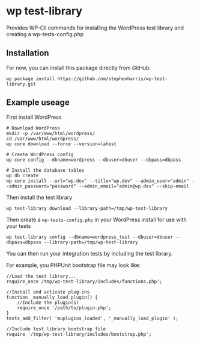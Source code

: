 # wp test-library

Provides WP-Cli commands for installing the WordPress test library and
 creating a wp-tests-config.php


## Installation

For now, you can install this package directly from GitHub:

```
wp package install https://github.com/stephenharris/wp-test-library.git
```
 
 
## Example useage

First install WordPress

```
# Download WordPress
mkdir -p /var/www/html/wordpress/
cd /var/www/html/wordpress/
wp core download --force --version=latest

# Create WordPress config
wp core config --dbname=wordpress --dbuser=dbuser --dbpass=dbpass

# Install the database tables
wp db create
wp core install --url="wp.dev" --title="wp.dev" --admin_user="admin" --admin_password="password" --admin_email="admin@wp.dev" --skip-email
```


Then install the test library

```
wp test-library download --library-path=/tmp/wp-test-library

```


Then create a `wp-tests-config.php` in your WordPress install for use with your tests

```
wp test-library config --dbname=wordpress_test --dbuser=dbuser --dbpass=dbpass --library-path=/tmp/wp-test-library

```


You can then run your integration tests by including the test library.

For example, you PHPUnit bootstrap file may look like:


```
//Load the test library...
require_once /tmp/wp-test-library/includes/functions.php';

//Install and activate plug-ins
function _manually_load_plugin() {
    //Include the plugin(s)
	require_once '/path/to/plugin.php';
}
tests_add_filter( 'muplugins_loaded', '_manually_load_plugin' );

//Include test library bootstrap file
require '/tmp/wp-test-library/includes/bootstrap.php';

```